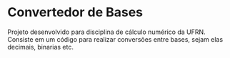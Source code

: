 # Convertedor de Bases
Projeto desenvolvido para disciplina de cálculo numérico da UFRN. Consiste em um código para realizar conversões entre bases, sejam elas decimais, binarias etc. 
